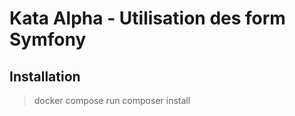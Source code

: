 # Kata Alpha - Utilisation des form Symfony

## Installation

> docker compose run composer install

